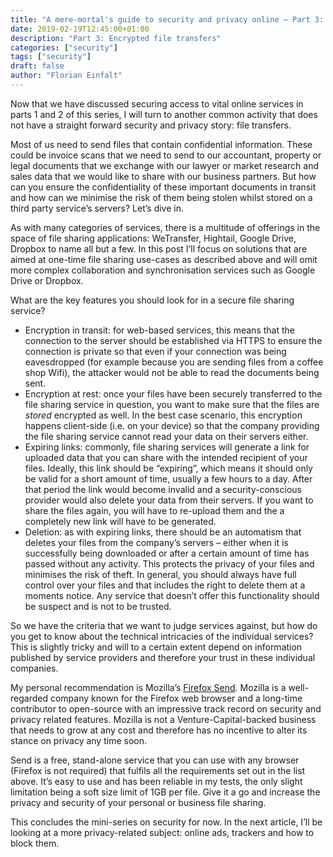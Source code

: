 ```yaml
---
title: "A mere-mortal's guide to security and privacy online – Part 3: Encrypted file transfers"
date: 2019-02-19T12:45:00+01:00
description: "Part 3: Encrypted file transfers"
categories: ["security"]
tags: ["security"]
draft: false
author: "Florian Einfalt"
---
```

Now that we have discussed securing access to vital online services in parts 1 and 2 of this series, I will turn to another common activity that does not have a straight forward security and privacy story: file transfers.

Most of us need to send files that contain confidential information. These could be invoice scans that we need to send to our accountant, property or legal documents that we exchange with our lawyer or market research and sales data that we would like to share with our business partners. But how can you ensure the confidentiality of these important documents in transit and how can we minimise the risk of them being stolen whilst stored on a third party service’s servers? Let’s dive in.
<!--more-->

As with many categories of services, there is a multitude of offerings in the space of file sharing applications: WeTransfer, Hightail, Google Drive, Dropbox to name all but a few. In this post I’ll focus on solutions that are aimed at one-time file sharing use-cases as described above and will omit more complex collaboration and synchronisation services such as Google Drive or Dropbox.

What are the key features you should look for in a secure file sharing service?

- Encryption in transit: for web-based services, this means that the connection to the server should be established via HTTPS to ensure the connection is private so that even if your connection was being eavesdropped (for example because you are sending files from a coffee shop Wifi), the attacker would not be able to read the documents being sent.
- Encryption at rest: once your files have been securely transferred to the file sharing service in question, you want to make sure that the files are *stored* encrypted as well. In the best case scenario, this encryption happens client-side (i.e. on your device) so that the company providing the file sharing service cannot read your data on their servers either.
- Expiring links: commonly, file sharing services will generate a link for uploaded data that you can share with the intended recipient of your files. Ideally, this link should be “expiring”, which means it should only be valid for a short amount of time, usually a few hours to a day. After that period the link would become invalid and a security-conscious provider would also delete your data from their servers. If you want to share the files again, you will have to re-upload them and the a completely new link will have to be generated. 
- Deletion: as with expiring links, there should be an automatism that deletes your files from the company’s servers – either when it is successfully being downloaded or after a certain amount of time has passed without any activity. This protects the privacy of your files and minimises the risk of theft. In general, you should always have full control over your files and that includes the right to delete them at a moments notice. Any service that doesn’t offer this functionality should be suspect and is not to be trusted.

So we have the criteria that we want to judge services against, but how do you get to know about the technical intricacies of the individual services? This is slightly tricky and will to a certain extent depend on information published by service providers and therefore your trust in these individual companies.

My personal recommendation is Mozilla’s [Firefox Send](https://send.firefox.com). Mozilla is a well-regarded company known for the Firefox web browser and a long-time contributor to open-source with an impressive track record on security and privacy related features. Mozilla is not a Venture-Capital-backed business that needs to grow at any cost and therefore has no incentive to alter its stance on privacy any time soon.

Send is a free, stand-alone service that you can use with any browser (Firefox is not required) that fulfils all the requirements set out in the list above. It’s easy to use and has been reliable in my tests, the only slight limitation being a soft size limit of 1GB per file. Give it a go and increase the privacy and security of your personal or business file sharing.

This concludes the mini-series on security for now. In the next article, I’ll be looking at a more privacy-related subject: online ads, trackers and how to block them.